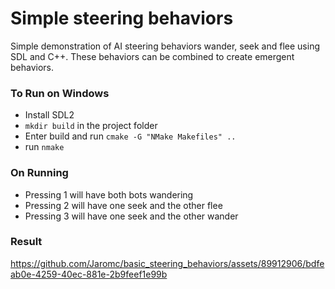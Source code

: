 # Simple steering behaviors #

Simple demonstration of AI steering behaviors wander, seek and flee using SDL and C++. These behaviors can be combined to create emergent behaviors.

### To Run on Windows ###

* Install SDL2
* ```mkdir build``` in the project folder
* Enter build and run ```cmake -G "NMake Makefiles" ..```
* run ```nmake```

### On Running ###

* Pressing 1 will have both bots wandering
* Pressing 2 will have one seek and the other flee
* Pressing 3 will have one seek and the other wander

### Result ###
https://github.com/Jaromc/basic_steering_behaviors/assets/89912906/bdfeab0e-4259-40ec-881e-2b9feef1e99b

